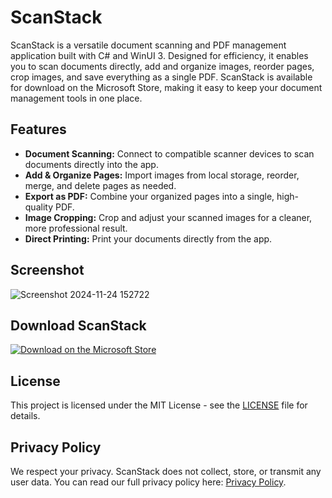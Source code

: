 # ScanStack
ScanStack is a versatile document scanning and PDF management application built with C# and WinUI 3. Designed for efficiency, it enables you to scan documents directly, add and organize images, reorder pages, crop images, and save everything as a single PDF. ScanStack is available for download on the Microsoft Store, making it easy to keep your document management tools in one place.

## Features
- **Document Scanning:** Connect to compatible scanner devices to scan documents directly into the app.
- **Add & Organize Pages:** Import images from local storage, reorder, merge, and delete pages as needed.
- **Export as PDF:** Combine your organized pages into a single, high-quality PDF.
- **Image Cropping:** Crop and adjust your scanned images for a cleaner, more professional result.
- **Direct Printing:** Print your documents directly from the app.

## Screenshot
![Screenshot 2024-11-24 152722](https://github.com/user-attachments/assets/77740bb5-1dc0-444d-ba38-4d92c63c7b1d)

## Download ScanStack

[![Download on the Microsoft Store](https://img.shields.io/badge/Download-Microsoft%20Store-blue?logo=microsoft&style=for-the-badge)](https://apps.microsoft.com/detail/9p4c9rcwd4td?cid=DevShareMCLPCB&hl=en-us)

## License
This project is licensed under the MIT License - see the [LICENSE](https://github.com/Diyari-Kurdi/DeeSharp.ScanStack/tree/master?tab=MIT-1-ov-file#readme) file for details.

## Privacy Policy
We respect your privacy. ScanStack does not collect, store, or transmit any user data. You can read our full privacy policy here: [Privacy Policy](https://diyari-kurdi.github.io/DeeSharp.ScanStack/privacy-policy).
